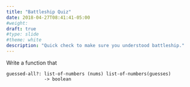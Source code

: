 ```yaml
---
title: "Battleship Quiz"
date: 2018-04-27T08:41:41-05:00
#weight: 
draft: true
#type: slide
#theme: white
description: "Quick check to make sure you understood battleship."
---
```


Write a function that 

    guessed-all?: list-of-numbers (nums) list-of-numbers(guesses)
                  -> boolean
                  

